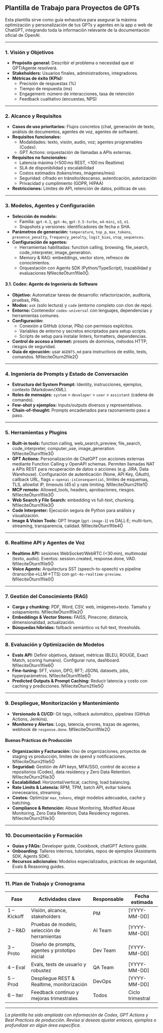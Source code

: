 ## Plantilla de Trabajo para Proyectos de GPTs

Esta plantilla sirve como guía exhaustiva para asegurar la máxima optimización y personalización de tus GPTs y agentes en la app o web de ChatGPT, integrando toda la información relevante de la documentación oficial de OpenAI.

---

### 1. Visión y Objetivos
- **Propósito general:** Describir el problema o necesidad que el GPT/Agente resolverá.  
- **Stakeholders:** Usuarios finales, administradores, integradores.  
- **Métricas de éxito (KPIs):**  
  - Precisión de respuestas (%)  
  - Tiempo de respuesta (ms)  
  - Engagement: número de interacciones, tasa de retención  
  - Feedback cualitativo (encuestas, NPS)

---

### 2. Alcance y Requisitos
- **Casos de uso prioritarios:** Flujos concretos (chat, generación de texto, análisis de documentos, agentes de voz, agentes de software).  
- **Requisitos funcionales:**  
  - Modalidades: texto, visión, audio, voz; agentes programables (Codex).  
  - GPT Actions: orquestación de llamadas a APIs externas.  
- **Requisitos no funcionales:**  
  - Latencia máxima (<500 ms REST, <100 ms Realtime)  
  - SLA de disponibilidad y escalabilidad  
  - Costos estimados (tokens/mes, imágenes/mes)  
  - Seguridad: cifrado en tránsito/descanso, autenticación, autorización  
  - Privacidad y cumplimiento (GDPR, HIPAA)  
- **Restricciones:** Límites de API, retención de datos, políticas de uso.

---

### 3. Modelos, Agentes y Configuración
- **Selección de modelo:**  
  - Familia: `gpt-4.1`, `gpt-4o`, `gpt-3.5-turbo`, `o4-mini`, `o3`, `o1`.  
  - Snapshots y versiones: identificadores de fecha o SHA.
- **Parámetros de generación:** `temperature`, `top_p`, `max_tokens`, `presence_penalty`, `frequency_penalty`, `logit_bias`, `stop_sequences`.
- **Configuración de agentes:**  
  - Herramientas habilitadas: function calling, browsing, file_search, code_interpreter, image_generation.  
  - Memory & RAG: embeddings, vector store, refresco de conocimientos.  
  - Orquestación con Agents SDK (Python/TypeScript), trazabilidad y evaluaciones fileciteturn1file0.

#### 3.1. Codex: Agente de Ingeniería de Software
- **Objetivo:** Automatizar tareas de desarrollo: refactorización, auditoría, pruebas, PRs.  
- **Modos:** `ask` (solo lectura) y `code` (entorno completo con clon de repo).  
- **Entorno:** Contenedor `codex-universal` con lenguajes, dependencias y herramientas comunes.  
- **Configuración:**  
  - Conexión a GitHub (clonar, PRs) con permisos explícitos.  
  - Variables de entorno y secretos encriptados para setup scripts.  
  - Scripts de setup para instalar linters, formatters, dependencias.  
- **Control de acceso a Internet:** presets de dominios, métodos HTTP, riesgos de seguridad.  
- **Guía de ejecución:** usar `AGENTS.md` para instructivos de estilo, tests, comandos. fileciteturn2file2

---

### 4. Ingeniería de Prompts y Estado de Conversación
- **Estructura del System Prompt:** Identity, instrucciones, ejemplos, contexto (Markdown/XML).  
- **Roles de mensajes:** `system` > `developer` > `user` > `assistant` (cadena de comando).  
- **Few-shot y ejemplos:** Inputs/outputs diversos y representativos.  
- **Chain-of-thought:** Prompts encadenados para razonamiento paso a paso.

---

### 5. Herramientas y Plugins
- **Built-in tools:** function calling, web_search_preview, file_search, code_interpreter, computer_use, image_generation. fileciteturn1file3
- **GPT Actions:** Personalización de ChatGPT con acciones externas mediante Function Calling y OpenAPI schemas. Permiten llamadas NAT a APIs REST para recuperación de datos o acciones (e.g. JIRA, Data Warehouse). Configuración de autenticación (None, API Key, OAuth), callback URL, flags `x-openai-isConsequential`, límites de esquemas, TLS, allowlist IP, timeouts (45 s) y rate limiting. fileciteturn2file1
- **MCP remoto:** Allowed_tools, headers, aprobaciones, riesgos. fileciteturn1file3
- **Web Search y File Search:** embedding vs full-text, chunking. fileciteturn1file3
- **Code Interpreter:** Ejecución segura de Python para análisis y visualización.
- **Image & Vision Tools:** GPT Image (`gpt-image-1`) vs DALL·E; multi-turn, streaming, transparencia, calidad. fileciteturn1file4

---

### 6. Realtime API y Agentes de Voz
- **Realtime API:** sesiones WebSocket/WebRTC (<30 min), multimodal (texto, audio). Eventos: session.created, response.done, VAD. fileciteturn1file5
- **Voice Agents:** Arquitectura SST (speech-to-speech) vs pipeline (transcribe→LLM→TTS) con `gpt-4o-realtime-preview`. fileciteturn1file0

---

### 7. Gestión del Conocimiento (RAG)
- **Carga y chunking:** PDF, Word, CSV, web, imágenes+texto. Tamaño y solapamiento. fileciteturn1file2
- **Embeddings & Vector Stores:** FAISS, Pinecone; distancia, dimensionalidad, actualización.
- **Búsquedas híbridas:** fallback semántico vs full-text, thresholds.

---

### 8. Evaluación y Optimización de Modelos
- **Evals API:** Definir objetivos, dataset, métricas (BLEU, ROUGE, Exact Match, scoring humano). Configurar runs, dashboard. fileciteturn1file6
- **Fine-tuning:** SFT, vision, DPO, RFT; JSONL datasets, jobs, hyperparámetros. fileciteturn1file6
- **Predicted Outputs & Prompt Caching:** Reducir latencia y costo con caching y predicciones. fileciteturn2file5

---

### 9. Despliegue, Monitorización y Mantenimiento
- **Versionado & CI/CD:** Git tags, rollback automático, pipelines (GitHub Actions, Jenkins).  
- **Monitoreo y Alertas:** Logs, latencia, errores, trazas de agentes, webhook de `response.done`. fileciteturn1file2

#### Buenas Prácticas de Producción
- **Organización y Facturación:** Uso de organizaciones, proyectos de staging vs producción, límites de spend y notificaciones. fileciteturn2file5
- **Seguridad:** Gestión de API keys, MFA/SSO, control de acceso a repositorios (Codex), data residency y Zero Data Retention. fileciteturn2file3
- **Escalabilidad:** Horizontal/vertical, caching, load balancing.  
- **Rate Limits & Latencia:** RPM, TPM, batch API, evitar tokens innecesarios, streaming.  
- **Costos:** Optimizar `max_tokens`, elegir modelos adecuados, cache y batching.  
- **Compliance & Retención:** Abuse Monitoring, Modified Abuse Monitoring, Zero Data Retention; Data Residency regiones. fileciteturn2file3

---

### 10. Documentación y Formación
- **Guías y FAQs:** Developer guide, Cookbook, chatGPT Actions guide.  
- **Onboarding:** Talleres internos, tutoriales, repos de ejemplos (Assistants SDK, Agents SDK).
- **Recursos adicionales:** Modelos especializados, prácticas de seguridad, Evals & Reasoning guides.

---

### 11. Plan de Trabajo y Cronograma
| Fase       | Actividades clave                                    | Responsable | Fecha estimada     |
|------------|------------------------------------------------------|-------------|--------------------|
| 1 – Kickoff| Visión, alcance, stakeholders                        | PM          | [YYYY-MM-DD]       |
| 2 – R&D    | Pruebas de modelo, selección de herramientas         | AI Team     | [YYYY-MM-DD]       |
| 3 – Proto  | Diseño de prompts, agentes y prototipo inicial       | Dev Team    | [YYYY-MM-DD]       |
| 4 – Eval   | Evals, tests de usuario y robustez                   | QA Team     | [YYYY-MM-DD]       |
| 5 – Prod   | Despliegue REST & Realtime, monitorización           | DevOps      | [YYYY-MM-DD]       |
| 6 – Iter   | Feedback continuo y mejoras trimestrales             | Todos       | Ciclo trimestral   |

---

*La plantilla ha sido ampliada con información de Codex, GPT Actions y Best Practices de producción. Revisa si deseas ajustar enlaces, ejemplos o profundizar en algún área específica.*


